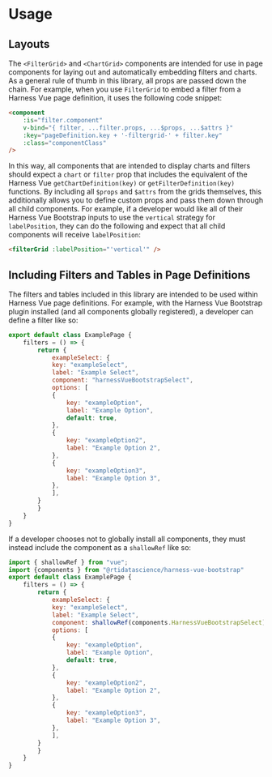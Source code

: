 # Usage

## Layouts
The `<FilterGrid>` and `<ChartGrid>` components are intended for use in page components for laying out and automatically embedding filters and charts. As a general rule of thumb in this library, all props are passed down the chain. For example, when you use `FilterGrid` to embed a filter from a Harness Vue page definition, it uses the following code snippet:

```html
<component
    :is="filter.component"
    v-bind="{ filter, ...filter.props, ...$props, ...$attrs }"
    :key="pageDefinition.key + '-filtergrid-' + filter.key"
    :class="componentClass"
/>
```

In this way, all components that are intended to display charts and filters should expect a `chart` or `filter` prop that includes the equivalent of the Harness Vue `getChartDefinition(key)` or `getFilterDefinition(key)` functions. By including all `$props` and `$attrs` from the grids themselves, this additionally allows you to define custom props and pass them down through all child components. For example, if a developer would like all of their Harness Vue Bootstrap inputs to use the `vertical` strategy for `labelPosition`, they can do the following and expect that all child components will receive `labelPosition`:

```html
<filterGrid :labelPosition="'vertical'" />
```

## Including Filters and Tables in Page Definitions
The filters and tables included in this library are intended to be used within Harness Vue page definitions. For example, with the Harness Vue Bootstrap plugin installed (and all components globally registered), a developer can define a filter like so:

```js
export default class ExamplePage {
    filters = () => {
        return {
            exampleSelect: {
            key: "exampleSelect",
            label: "Example Select",
            component: "harnessVueBootstrapSelect",
            options: [
            {
                key: "exampleOption",
                label: "Example Option",
                default: true,
            },
            {
                key: "exampleOption2",
                label: "Example Option 2",
            },
            {
                key: "exampleOption3",
                label: "Example Option 3",
            },
            ],
        }
        }
    }
}
```

If a developer chooses not to globally install all components, they must instead include the component as a `shallowRef` like so:

```js
import { shallowRef } from "vue";
import {components } from "@rtidatascience/harness-vue-bootstrap"
export default class ExamplePage {
    filters = () => {
        return {
            exampleSelect: {
            key: "exampleSelect",
            label: "Example Select",
            component: shallowRef(components.HarnessVueBootstrapSelect),
            options: [
            {
                key: "exampleOption",
                label: "Example Option",
                default: true,
            },
            {
                key: "exampleOption2",
                label: "Example Option 2",
            },
            {
                key: "exampleOption3",
                label: "Example Option 3",
            },
            ],
        }
        }
    }
}
```
